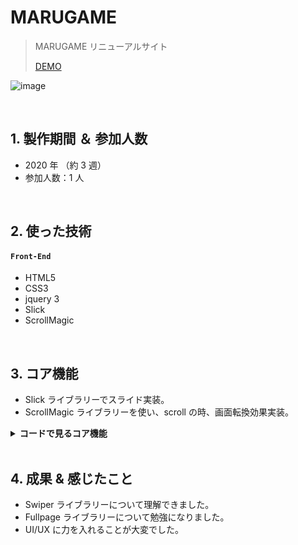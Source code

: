 # MARUGAME

> MARUGAME リニューアルサイト
>
> [DEMO](https://bit.ly/3P62rOI)

![image](https://raw.githubusercontent.com/hi1004/marugame-App/master/img/readme.jpg)

</br>

## 1. 製作期間 ＆ 参加人数

- 2020 年 （約 3 週）
- 参加人数：1 人

</br>

## 2. 使った技術

#### `Front-End`

- HTML5
- CSS3
- jquery 3
- Slick
- ScrollMagic

<br>

## 3. コア機能

- Slick ライブラリーでスライド実装。
- ScrollMagic ライブラリーを使い、scroll の時、画面転換効果実装。

<details>
	<summary><b>コードで見るコア機能</b></summary>
  
### 3.1. スライド

- **Slick ライブラリー** :pushpin: [コード確認](https://github.com/hi1004/marugame-App/blob/master/js/index.js#L166-L329)

### 3.2. ScrollMagic

- **ScrollMagic ライブラリー** :pushpin: [コード確認](https://github.com/hi1004/marugame-App/blob/master/js/index.js#L333-L401)

</details>

<br>

## 4. 成果 & 感じたこと

- Swiper ライブラリーについて理解できました。
- Fullpage ライブラリーについて勉強になりました。
- UI/UX に力を入れることが大変でした。

